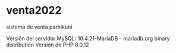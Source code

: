 # venta2022
sistema de venta parhikuni

Versión del servidor MySQL: 10.4.21-MariaDB - mariadb.org binary distribution
Versión de PHP 8.0.12